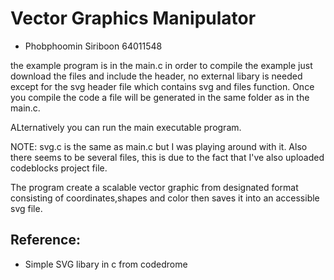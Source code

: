 # Vector Graphics Manipulator 
* Phobphoomin Siriboon 64011548 




the example program is in the main.c in order to compile the example just download the files and include the header, no external libary is needed except for the svg header file which contains svg and files function. Once you compile the code a file will be generated in the same folder as in the main.c.

ALternatively you can run the main executable program.

NOTE: svg.c is the same as main.c but I was playing around with it. 
Also there seems to be several files, this is due to the fact that I've also uploaded codeblocks project file.
 
The program create a scalable vector graphic from designated format consisting of coordinates,shapes and color  then saves it into an accessible svg file.

## Reference:
* Simple SVG libary in c from codedrome  
